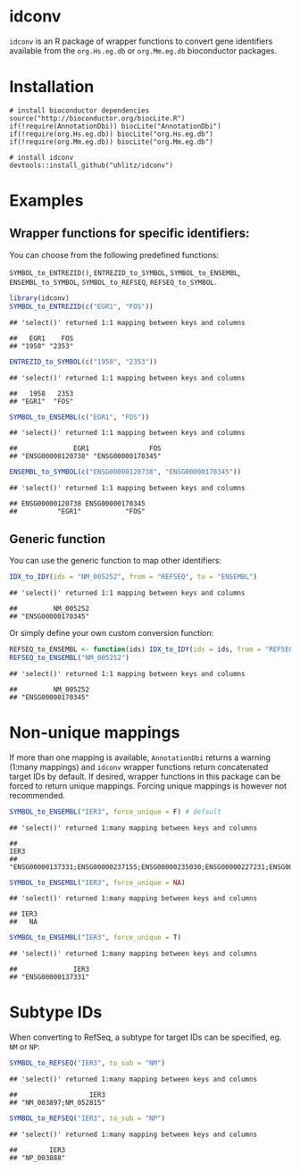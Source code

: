 idconv
================

`idconv` is an R package of wrapper functions to convert gene identifiers available from the `org.Hs.eg.db` or `org.Mm.eg.db` bioconductor packages.

Installation
============


    # install bioconductor dependencies
    source("http://bioconductor.org/biocLite.R")
    if(!require(AnnotationDbi)) biocLite("AnnotationDbi")
    if(!require(org.Hs.eg.db)) biocLite("org.Hs.eg.db")
    if(!require(org.Mm.eg.db)) biocLite("org.Mm.eg.db")

    # install idconv
    devtools::install_github("uhlitz/idconv")

Examples
========

Wrapper functions for specific identifiers:
-------------------------------------------

You can choose from the following predefined functions:

`SYMBOL_to_ENTREZID()`, `ENTREZID_to_SYMBOL`, `SYMBOL_to_ENSEMBL`, `ENSEMBL_to_SYMBOL`, `SYMBOL_to_REFSEQ`, `REFSEQ_to_SYMBOL`.

``` r
library(idconv)
SYMBOL_to_ENTREZID(c("EGR1", "FOS"))
```

    ## 'select()' returned 1:1 mapping between keys and columns

    ##   EGR1    FOS 
    ## "1958" "2353"

``` r
ENTREZID_to_SYMBOL(c("1958", "2353"))
```

    ## 'select()' returned 1:1 mapping between keys and columns

    ##   1958   2353 
    ## "EGR1"  "FOS"

``` r
SYMBOL_to_ENSEMBL(c("EGR1", "FOS"))
```

    ## 'select()' returned 1:1 mapping between keys and columns

    ##              EGR1               FOS 
    ## "ENSG00000120738" "ENSG00000170345"

``` r
ENSEMBL_to_SYMBOL(c("ENSG00000120738", "ENSG00000170345"))
```

    ## 'select()' returned 1:1 mapping between keys and columns

    ## ENSG00000120738 ENSG00000170345 
    ##          "EGR1"           "FOS"

Generic function
----------------

You can use the generic function to map other identifiers:

``` r
IDX_to_IDY(ids = "NM_005252", from = "REFSEQ", to = "ENSEMBL")
```

    ## 'select()' returned 1:1 mapping between keys and columns

    ##         NM_005252 
    ## "ENSG00000170345"

Or simply define your own custom conversion function:

``` r
REFSEQ_to_ENSEMBL <- function(ids) IDX_to_IDY(ids = ids, from = "REFSEQ", to = "ENSEMBL")
REFSEQ_to_ENSEMBL("NM_005252")
```

    ## 'select()' returned 1:1 mapping between keys and columns

    ##         NM_005252 
    ## "ENSG00000170345"

Non-unique mappings
===================

If more than one mapping is available, `AnnotationDbi` returns a warning (1:many mappings) and `idconv` wrapper functions return concatenated target IDs by default. If desired, wrapper functions in this package can be forced to return unique mappings. Forcing unique mappings is however not recommended.

``` r
SYMBOL_to_ENSEMBL("IER3", force_unique = F) # default
```

    ## 'select()' returned 1:many mapping between keys and columns

    ##                                                                                              IER3 
    ## "ENSG00000137331;ENSG00000237155;ENSG00000235030;ENSG00000227231;ENSG00000230128;ENSG00000206478"

``` r
SYMBOL_to_ENSEMBL("IER3", force_unique = NA)
```

    ## 'select()' returned 1:many mapping between keys and columns

    ## IER3 
    ##   NA

``` r
SYMBOL_to_ENSEMBL("IER3", force_unique = T)
```

    ## 'select()' returned 1:many mapping between keys and columns

    ##              IER3 
    ## "ENSG00000137331"

Subtype IDs
===========

When converting to RefSeq, a subtype for target IDs can be specified, eg. `NM` or `NP`:

``` r
SYMBOL_to_REFSEQ("IER3", to_sub = "NM")
```

    ## 'select()' returned 1:many mapping between keys and columns

    ##                  IER3 
    ## "NM_003897;NM_052815"

``` r
SYMBOL_to_REFSEQ("IER3", to_sub = "NP")
```

    ## 'select()' returned 1:many mapping between keys and columns

    ##        IER3 
    ## "NP_003888"
